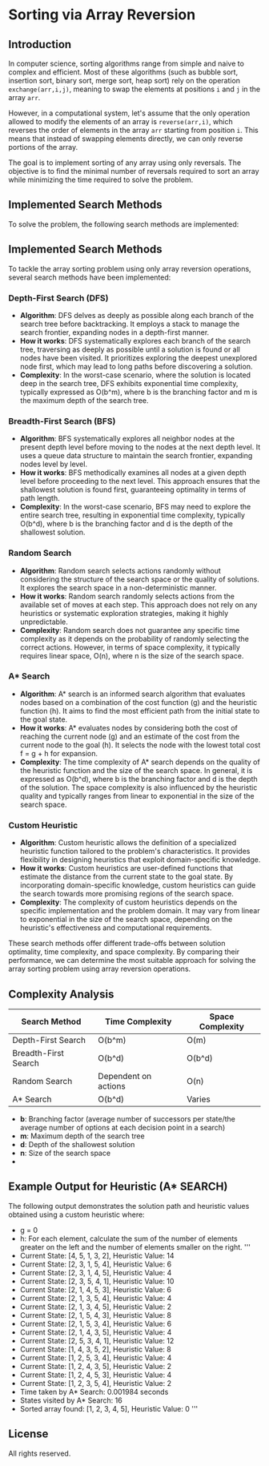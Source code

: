 # Sorting via Array Reversion

## Introduction

In computer science, sorting algorithms range from simple and naive to complex and efficient. Most of these algorithms (such as bubble sort, insertion sort, binary sort, merge sort, heap sort) rely on the operation `exchange(arr,i,j)`, meaning to swap the elements at positions `i` and `j` in the array `arr`.

However, in a computational system, let's assume that the only operation allowed to modify the elements of an array is `reverse(arr,i)`, which reverses the order of elements in the array `arr` starting from position `i`. This means that instead of swapping elements directly, we can only reverse portions of the array. 

The goal is to implement sorting of any array using only reversals. The objective is to find the minimal number of reversals required to sort an array while minimizing the time required to solve the problem.

## Implemented Search Methods

To solve the problem, the following search methods are implemented:

## Implemented Search Methods

To tackle the array sorting problem using only array reversion operations, several search methods have been implemented:

### Depth-First Search (DFS)
- **Algorithm**: DFS delves as deeply as possible along each branch of the search tree before backtracking. It employs a stack to manage the search frontier, expanding nodes in a depth-first manner.
- **How it works**: DFS systematically explores each branch of the search tree, traversing as deeply as possible until a solution is found or all nodes have been visited. It prioritizes exploring the deepest unexplored node first, which may lead to long paths before discovering a solution.
- **Complexity**: In the worst-case scenario, where the solution is located deep in the search tree, DFS exhibits exponential time complexity, typically expressed as O(b^m), where b is the branching factor and m is the maximum depth of the search tree.

### Breadth-First Search (BFS)
- **Algorithm**: BFS systematically explores all neighbor nodes at the present depth level before moving to the nodes at the next depth level. It uses a queue data structure to maintain the search frontier, expanding nodes level by level.
- **How it works**: BFS methodically examines all nodes at a given depth level before proceeding to the next level. This approach ensures that the shallowest solution is found first, guaranteeing optimality in terms of path length.
- **Complexity**: In the worst-case scenario, BFS may need to explore the entire search tree, resulting in exponential time complexity, typically O(b^d), where b is the branching factor and d is the depth of the shallowest solution.

### Random Search
- **Algorithm**: Random search selects actions randomly without considering the structure of the search space or the quality of solutions. It explores the search space in a non-deterministic manner.
- **How it works**: Random search randomly selects actions from the available set of moves at each step. This approach does not rely on any heuristics or systematic exploration strategies, making it highly unpredictable.
- **Complexity**: Random search does not guarantee any specific time complexity as it depends on the probability of randomly selecting the correct actions. However, in terms of space complexity, it typically requires linear space, O(n), where n is the size of the search space.

### A* Search
- **Algorithm**: A* search is an informed search algorithm that evaluates nodes based on a combination of the cost function (g) and the heuristic function (h). It aims to find the most efficient path from the initial state to the goal state.
- **How it works**: A* evaluates nodes by considering both the cost of reaching the current node (g) and an estimate of the cost from the current node to the goal (h). It selects the node with the lowest total cost f = g + h for expansion.
- **Complexity**: The time complexity of A* search depends on the quality of the heuristic function and the size of the search space. In general, it is expressed as O(b^d), where b is the branching factor and d is the depth of the solution. The space complexity is also influenced by the heuristic quality and typically ranges from linear to exponential in the size of the search space.

### Custom Heuristic
- **Algorithm**: Custom heuristic allows the definition of a specialized heuristic function tailored to the problem's characteristics. It provides flexibility in designing heuristics that exploit domain-specific knowledge.
- **How it works**: Custom heuristics are user-defined functions that estimate the distance from the current state to the goal state. By incorporating domain-specific knowledge, custom heuristics can guide the search towards more promising regions of the search space.
- **Complexity**: The complexity of custom heuristics depends on the specific implementation and the problem domain. It may vary from linear to exponential in the size of the search space, depending on the heuristic's effectiveness and computational requirements.

These search methods offer different trade-offs between solution optimality, time complexity, and space complexity. By comparing their performance, we can determine the most suitable approach for solving the array sorting problem using array reversion operations.

## Complexity Analysis

| Search Method       | Time Complexity      | Space Complexity  |
|---------------------|----------------------|-------------------|
| Depth-First Search  | O(b^m)               | O(m)              |
| Breadth-First Search| O(b^d)               | O(b^d)            |
| Random Search       | Dependent on actions | O(n)              |
| A* Search           | O(b^d)               | Varies            |

- **b**: Branching factor (average number of successors per state/the average number of options at each decision point in a search) 
- **m**: Maximum depth of the search tree
- **d**: Depth of the shallowest solution
- **n**: Size of the search space
- 
## Example Output for Heuristic (A* SEARCH)

The following output demonstrates the solution path and heuristic values obtained using a custom heuristic where:
- g = 0
- h: For each element, calculate the sum of the number of elements greater on the left and the number of elements smaller on the right.
'''
- Current State: [4, 5, 1, 3, 2], Heuristic Value: 14
- Current State: [2, 3, 1, 5, 4], Heuristic Value: 6
- Current State: [2, 3, 1, 4, 5], Heuristic Value: 4
- Current State: [2, 3, 5, 4, 1], Heuristic Value: 10
- Current State: [2, 1, 4, 5, 3], Heuristic Value: 6
- Current State: [2, 1, 3, 5, 4], Heuristic Value: 4
- Current State: [2, 1, 3, 4, 5], Heuristic Value: 2
- Current State: [2, 1, 5, 4, 3], Heuristic Value: 8
- Current State: [2, 1, 5, 3, 4], Heuristic Value: 6
- Current State: [2, 1, 4, 3, 5], Heuristic Value: 4
- Current State: [2, 5, 3, 4, 1], Heuristic Value: 12
- Current State: [1, 4, 3, 5, 2], Heuristic Value: 8
- Current State: [1, 2, 5, 3, 4], Heuristic Value: 4
- Current State: [1, 2, 4, 3, 5], Heuristic Value: 2
- Current State: [1, 2, 4, 5, 3], Heuristic Value: 4
- Current State: [1, 2, 3, 5, 4], Heuristic Value: 2
- Time taken by A* Search: 0.001984 seconds
- States visited by A* Search: 16
- Sorted array found: [1, 2, 3, 4, 5], Heuristic Value: 0
'''

## License
All rights reserved.

